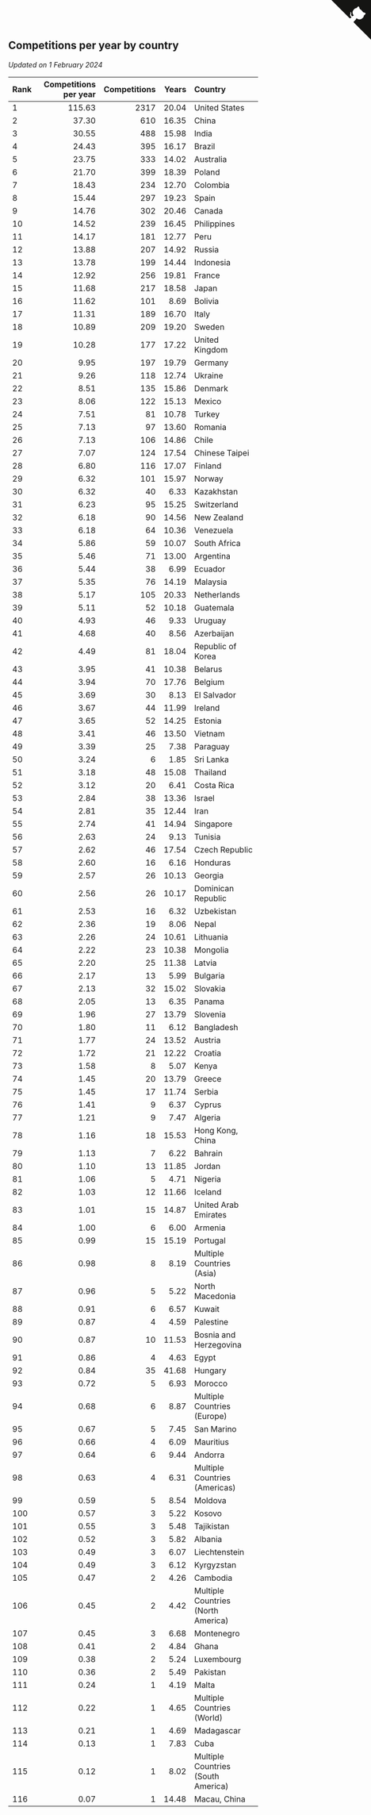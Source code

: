 ## Competitions per year by country

*Updated on  1 February 2024*

| Rank | Competitions per year | Competitions | Years | Country |
| :--- | ---: | ---: | ---: | :--- |
| 1 | 115.63 | 2317 | 20.04 | United States |
| 2 | 37.30 | 610 | 16.35 | China |
| 3 | 30.55 | 488 | 15.98 | India |
| 4 | 24.43 | 395 | 16.17 | Brazil |
| 5 | 23.75 | 333 | 14.02 | Australia |
| 6 | 21.70 | 399 | 18.39 | Poland |
| 7 | 18.43 | 234 | 12.70 | Colombia |
| 8 | 15.44 | 297 | 19.23 | Spain |
| 9 | 14.76 | 302 | 20.46 | Canada |
| 10 | 14.52 | 239 | 16.45 | Philippines |
| 11 | 14.17 | 181 | 12.77 | Peru |
| 12 | 13.88 | 207 | 14.92 | Russia |
| 13 | 13.78 | 199 | 14.44 | Indonesia |
| 14 | 12.92 | 256 | 19.81 | France |
| 15 | 11.68 | 217 | 18.58 | Japan |
| 16 | 11.62 | 101 | 8.69 | Bolivia |
| 17 | 11.31 | 189 | 16.70 | Italy |
| 18 | 10.89 | 209 | 19.20 | Sweden |
| 19 | 10.28 | 177 | 17.22 | United Kingdom |
| 20 | 9.95 | 197 | 19.79 | Germany |
| 21 | 9.26 | 118 | 12.74 | Ukraine |
| 22 | 8.51 | 135 | 15.86 | Denmark |
| 23 | 8.06 | 122 | 15.13 | Mexico |
| 24 | 7.51 | 81 | 10.78 | Turkey |
| 25 | 7.13 | 97 | 13.60 | Romania |
| 26 | 7.13 | 106 | 14.86 | Chile |
| 27 | 7.07 | 124 | 17.54 | Chinese Taipei |
| 28 | 6.80 | 116 | 17.07 | Finland |
| 29 | 6.32 | 101 | 15.97 | Norway |
| 30 | 6.32 | 40 | 6.33 | Kazakhstan |
| 31 | 6.23 | 95 | 15.25 | Switzerland |
| 32 | 6.18 | 90 | 14.56 | New Zealand |
| 33 | 6.18 | 64 | 10.36 | Venezuela |
| 34 | 5.86 | 59 | 10.07 | South Africa |
| 35 | 5.46 | 71 | 13.00 | Argentina |
| 36 | 5.44 | 38 | 6.99 | Ecuador |
| 37 | 5.35 | 76 | 14.19 | Malaysia |
| 38 | 5.17 | 105 | 20.33 | Netherlands |
| 39 | 5.11 | 52 | 10.18 | Guatemala |
| 40 | 4.93 | 46 | 9.33 | Uruguay |
| 41 | 4.68 | 40 | 8.56 | Azerbaijan |
| 42 | 4.49 | 81 | 18.04 | Republic of Korea |
| 43 | 3.95 | 41 | 10.38 | Belarus |
| 44 | 3.94 | 70 | 17.76 | Belgium |
| 45 | 3.69 | 30 | 8.13 | El Salvador |
| 46 | 3.67 | 44 | 11.99 | Ireland |
| 47 | 3.65 | 52 | 14.25 | Estonia |
| 48 | 3.41 | 46 | 13.50 | Vietnam |
| 49 | 3.39 | 25 | 7.38 | Paraguay |
| 50 | 3.24 | 6 | 1.85 | Sri Lanka |
| 51 | 3.18 | 48 | 15.08 | Thailand |
| 52 | 3.12 | 20 | 6.41 | Costa Rica |
| 53 | 2.84 | 38 | 13.36 | Israel |
| 54 | 2.81 | 35 | 12.44 | Iran |
| 55 | 2.74 | 41 | 14.94 | Singapore |
| 56 | 2.63 | 24 | 9.13 | Tunisia |
| 57 | 2.62 | 46 | 17.54 | Czech Republic |
| 58 | 2.60 | 16 | 6.16 | Honduras |
| 59 | 2.57 | 26 | 10.13 | Georgia |
| 60 | 2.56 | 26 | 10.17 | Dominican Republic |
| 61 | 2.53 | 16 | 6.32 | Uzbekistan |
| 62 | 2.36 | 19 | 8.06 | Nepal |
| 63 | 2.26 | 24 | 10.61 | Lithuania |
| 64 | 2.22 | 23 | 10.38 | Mongolia |
| 65 | 2.20 | 25 | 11.38 | Latvia |
| 66 | 2.17 | 13 | 5.99 | Bulgaria |
| 67 | 2.13 | 32 | 15.02 | Slovakia |
| 68 | 2.05 | 13 | 6.35 | Panama |
| 69 | 1.96 | 27 | 13.79 | Slovenia |
| 70 | 1.80 | 11 | 6.12 | Bangladesh |
| 71 | 1.77 | 24 | 13.52 | Austria |
| 72 | 1.72 | 21 | 12.22 | Croatia |
| 73 | 1.58 | 8 | 5.07 | Kenya |
| 74 | 1.45 | 20 | 13.79 | Greece |
| 75 | 1.45 | 17 | 11.74 | Serbia |
| 76 | 1.41 | 9 | 6.37 | Cyprus |
| 77 | 1.21 | 9 | 7.47 | Algeria |
| 78 | 1.16 | 18 | 15.53 | Hong Kong, China |
| 79 | 1.13 | 7 | 6.22 | Bahrain |
| 80 | 1.10 | 13 | 11.85 | Jordan |
| 81 | 1.06 | 5 | 4.71 | Nigeria |
| 82 | 1.03 | 12 | 11.66 | Iceland |
| 83 | 1.01 | 15 | 14.87 | United Arab Emirates |
| 84 | 1.00 | 6 | 6.00 | Armenia |
| 85 | 0.99 | 15 | 15.19 | Portugal |
| 86 | 0.98 | 8 | 8.19 | Multiple Countries (Asia) |
| 87 | 0.96 | 5 | 5.22 | North Macedonia |
| 88 | 0.91 | 6 | 6.57 | Kuwait |
| 89 | 0.87 | 4 | 4.59 | Palestine |
| 90 | 0.87 | 10 | 11.53 | Bosnia and Herzegovina |
| 91 | 0.86 | 4 | 4.63 | Egypt |
| 92 | 0.84 | 35 | 41.68 | Hungary |
| 93 | 0.72 | 5 | 6.93 | Morocco |
| 94 | 0.68 | 6 | 8.87 | Multiple Countries (Europe) |
| 95 | 0.67 | 5 | 7.45 | San Marino |
| 96 | 0.66 | 4 | 6.09 | Mauritius |
| 97 | 0.64 | 6 | 9.44 | Andorra |
| 98 | 0.63 | 4 | 6.31 | Multiple Countries (Americas) |
| 99 | 0.59 | 5 | 8.54 | Moldova |
| 100 | 0.57 | 3 | 5.22 | Kosovo |
| 101 | 0.55 | 3 | 5.48 | Tajikistan |
| 102 | 0.52 | 3 | 5.82 | Albania |
| 103 | 0.49 | 3 | 6.07 | Liechtenstein |
| 104 | 0.49 | 3 | 6.12 | Kyrgyzstan |
| 105 | 0.47 | 2 | 4.26 | Cambodia |
| 106 | 0.45 | 2 | 4.42 | Multiple Countries (North America) |
| 107 | 0.45 | 3 | 6.68 | Montenegro |
| 108 | 0.41 | 2 | 4.84 | Ghana |
| 109 | 0.38 | 2 | 5.24 | Luxembourg |
| 110 | 0.36 | 2 | 5.49 | Pakistan |
| 111 | 0.24 | 1 | 4.19 | Malta |
| 112 | 0.22 | 1 | 4.65 | Multiple Countries (World) |
| 113 | 0.21 | 1 | 4.69 | Madagascar |
| 114 | 0.13 | 1 | 7.83 | Cuba |
| 115 | 0.12 | 1 | 8.02 | Multiple Countries (South America) |
| 116 | 0.07 | 1 | 14.48 | Macau, China |


<a href="https://github.com/JustinTimeCuber/wca_statistics" class="github-corner" aria-label="View source on Github"><svg width="80" height="80" viewBox="0 0 250 250" style="fill:#151513; color:#fff; position: absolute; top: 0; border: 0; right: 0;" aria-hidden="true"><path d="M0,0 L115,115 L130,115 L142,142 L250,250 L250,0 Z"></path><path d="M128.3,109.0 C113.8,99.7 119.0,89.6 119.0,89.6 C122.0,82.7 120.5,78.6 120.5,78.6 C119.2,72.0 123.4,76.3 123.4,76.3 C127.3,80.9 125.5,87.3 125.5,87.3 C122.9,97.6 130.6,101.9 134.4,103.2" fill="currentColor" style="transform-origin: 130px 106px;" class="octo-arm"></path><path d="M115.0,115.0 C114.9,115.1 118.7,116.5 119.8,115.4 L133.7,101.6 C136.9,99.2 139.9,98.4 142.2,98.6 C133.8,88.0 127.5,74.4 143.8,58.0 C148.5,53.4 154.0,51.2 159.7,51.0 C160.3,49.4 163.2,43.6 171.4,40.1 C171.4,40.1 176.1,42.5 178.8,56.2 C183.1,58.6 187.2,61.8 190.9,65.4 C194.5,69.0 197.7,73.2 200.1,77.6 C213.8,80.2 216.3,84.9 216.3,84.9 C212.7,93.1 206.9,96.0 205.4,96.6 C205.1,102.4 203.0,107.8 198.3,112.5 C181.9,128.9 168.3,122.5 157.7,114.1 C157.9,116.9 156.7,120.9 152.7,124.9 L141.0,136.5 C139.8,137.7 141.6,141.9 141.8,141.8 Z" fill="currentColor" class="octo-body"></path></svg></a><style>.github-corner:hover .octo-arm{animation:octocat-wave 560ms ease-in-out}@keyframes octocat-wave{0%,100%{transform:rotate(0)}20%,60%{transform:rotate(-25deg)}40%,80%{transform:rotate(10deg)}}@media (max-width:500px){.github-corner:hover .octo-arm{animation:none}.github-corner .octo-arm{animation:octocat-wave 560ms ease-in-out}}</style>
